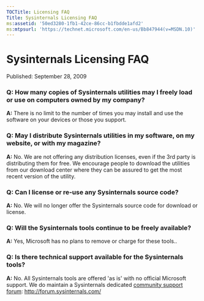 ```yaml
---
TOCTitle: Licensing FAQ 
Title: Sysinternals Licensing FAQ
ms:assetid: '50ed3280-1fb1-42ce-86cc-b1fbdde1afd2' 
ms:mtpsurl: 'https://technet.microsoft.com/en-us/Bb847944(v=MSDN.10)'
---
```


Sysinternals Licensing FAQ
==========================

Published: September 28, 2009

### Q: How many copies of Sysinternals utilities may I freely load or use on computers owned by my company?  
**A:** There is no limit to the number of times you may install and use
the software on your devices or those you support.

### Q: May I distribute Sysinternals utilities in my software, on my website, or with my magazine?  
**A:** No. We are not offering any distribution licenses, even if the
3rd party is distributing them for free. We encourage people to download
the utilities from our download center where they can be assured to get
the most recent version of the utility.

### Q: Can I license or re-use any Sysinternals source code?  
**A:** No. We will no longer offer the Sysinternals source code for
download or license.

### Q: Will the Sysinternals tools continue to be freely available?  
**A:** Yes, Microsoft has no plans to remove or charge for these tools..

### Q: Is there technical support available for the Sysinternals tools?  
**A:** No. All Sysinternals tools are offered 'as is' with no official
Microsoft support. We do maintain a Sysinternals dedicated [community
support forum](http://forum.sysinternals.com/): <http://forum.sysinternals.com/>
